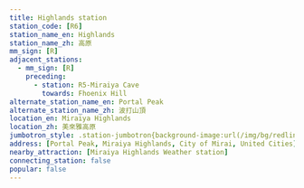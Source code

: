 ```yaml
---
title: Highlands station
station_code: [R6]
station_name_en: Highlands
station_name_zh: 高原
mm_sign: [R]
adjacent_stations:
  - mm_sign: [R]
    preceding:
      - station: R5-Miraiya Cave
        towards: Fhoenix Hill
alternate_station_name_en: Portal Peak
alternate_station_name_zh: 波打山頂
location_en: Miraiya Highlands
location_zh: 美來雅高原
jumbotron_style: .station-jumbotron{background-image:url(/img/bg/redline.png);background-repeat:no-repeat;background-size:50% 10px;background-position:left 130px}
address: [Portal Peak, Miraiya Highlands, City of Mirai, United Cities]
nearby_attraction: [Miraiya Highlands Weather station]
connecting_station: false
popular: false
---
```


